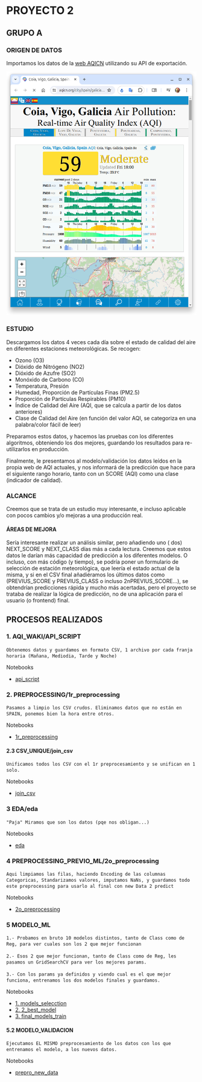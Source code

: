 # PROYECTO 2

## GRUPO A

### ORIGEN DE DATOS

Importamos los datos de la [web AQICN](https://aqicn.org/) utilizando su API de exportación.

![alt AQICN](./images/Screenshot%20from%202024-07-05%2019-04-08.png)

### ESTUDIO

Descargamos los datos 4 veces cada día sobre el estado de calidad del aire en diferentes estaciones meteorológicas. Se recogen:
* Ozono (O3)
* Dióxido de Nitrógeno (NO2)
* Dióxido de Azufre (SO2)
* Monóxido de Carbono (CO)
* Temperatura, Presión
* Humedad, Proporción de Partículas Finas (PM2.5)
* Proporción de Partículas Respirables (PM10)
* Índice de Calidad del Aire (AQI, que se calcula a partir de los datos anteriores)
* Clase de Calidad del Aire (en función del valor AQI, se categoriza en una palabra/color fácil de leer)

Preparamos estos datos, y hacemos las pruebas con los diferentes algoritmos, obteniendo los dos mejores, guardando los resultados para re-utilizarlos en producción.

Finalmente, le presentamos al modelo/validación los datos leídos en la propia web de AQI actuales, y nos informará de la predicción que hace para el siguiente rango horario, tanto con un SCORE (AQI) como una clase (indicador de calidad).

### ALCANCE

Creemos que se trata de un estudio muy interesante, e incluso aplicable con pocos cambios y/o mejoras a una producción real.

#### ÁREAS DE MEJORA

Sería interesante realizar un análisis similar, pero añadiendo uno ( dos) NEXT_SCORE y NEXT_CLASS días más a cada lectura. Creemos que estos datos le darían más capacidad de predicción a los diferentes modelos. O incluso, con más código (y tiempo), se podría poner un formulario de selección de estación meteorológica, que leería el estado actual de la misma, y si en el CSV final añadiéramos los últimos datos como (PREVIUS_SCORE y PREVIUS_CLASS o incluso 2nPREVIUS_SCORE...), se obtendrían predicciones rápida y mucho más acertadas, pero el proyecto se trataba de realizar la lógica de predicción, no de una aplicación para el usuario (o frontend) final.

## PROCESOS REALIZADOS

### 1. AQI_WAKI/API_SCRIPT

    Obtenemos datos y guardamos en formato CSV, 1 archivo por cada franja horaria (Mañana, Mediodia, Tarde y Noche)
Notebooks

* [api_script](./1.%20api_waqi/api_script.ipynb)

### 2. PREPROCESSING/1r_preprocessing

    Pasamos a limpio los CSV crudos. Eliminamos datos que no están en SPAIN, ponemos bien la hora entre otros.
Notebooks

* [1r_preprocessing](./2.%20preprocessing/1r_preprocessing.ipynb)

#### 2.3 CSV_UNIQUE/join_csv

    Unificamos todos los CSV con el 1r preprocesamiento y se unifican en 1 solo.
Notebooks

* [join_csv](./2.3%20csv_unique/join_csv.ipynb)

### 3 EDA/eda

    "Paja" Miramos que son los datos (pqe nos obligan...)
Notebooks

* [eda](./3.%20EDA_Exploratory_Data_Analysis/eda.ipynb)

### 4 PREPROCESSING_PREVIO_ML/2o_preprocessing

    Aqui limpiamos las filas, haciendo Encoding de las columnas Categoricas, Standarizamos valores, imputamos NaNs, y guardamos todo este preprocessing para usarlo al final con new Data 2 predict
Notebooks

* [2o_preprocessing](./4.%20preprocessing_previo_ml/2o_preprocessing.ipynb)

### 5 MODELO_ML

    1.- Probamos en bruto 10 modelos distintos, tanto de Class como de Reg, para ver cuales son los 2 que mejor funcionan

    2.- Esos 2 que mejor funcionan, tanto de Class como de Reg, les pasamos un GridSearchCV para ver los mejores params.

    3.- Con los params ya definidos y viendo cual es el que mejor funciona, entrenamos los dos modelos finales y guardamos.
Notebooks

* [1. models_selecction](./5.%20Modelo_ML/1.%20models_selecction.ipynb)
* [2. 2_best_model](./5.%20Modelo_ML/2.%202_best_model.ipynb)
* [3. final_models_train](./5.%20Modelo_ML/3.%20final_models_train.ipynb)

#### 5.2 MODELO_VALIDACION

    Ejecutamos EL MISMO preprocesamiento de los datos con los que entrenamos el modelo, a los nuevos datos.
Notebooks

* [prepro_new_data](./5.2%20Modelo_Validacion/prepro_new_data.ipynb)
